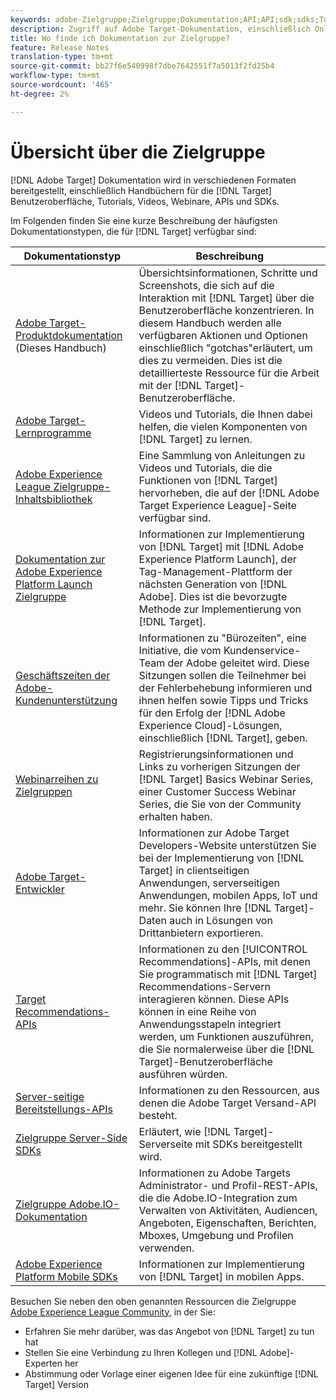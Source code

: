 ```yaml
---
keywords: adobe-Zielgruppe;Zielgruppe;Dokumentation;API;API;sdk;sdks;Tutorials;doc;Dokumentation
description: Zugriff auf Adobe Target-Dokumentation, einschließlich Online-Hilfe, Tutorials, Videos und Entwicklerdokumentation (SDKs, APIs und JavaScript-Bibliotheken).
title: Wo finde ich Dokumentation zur Zielgruppe?
feature: Release Notes
translation-type: tm+mt
source-git-commit: bb27f6e540998f7dbe7642551f7a5013f2fd25b4
workflow-type: tm+mt
source-wordcount: '465'
ht-degree: 2%

---
```



# Übersicht über die Zielgruppe

[!DNL Adobe Target] Dokumentation wird in verschiedenen Formaten bereitgestellt, einschließlich Handbüchern für die  [!DNL Target] Benutzeroberfläche, Tutorials, Videos, Webinare, APIs und SDKs.

Im Folgenden finden Sie eine kurze Beschreibung der häufigsten Dokumentationstypen, die für [!DNL Target] verfügbar sind:

| Dokumentationstyp | Beschreibung |
| --- | --- |
| [Adobe Target-Produktdokumentation](/help/target-home.md)<br> (Dieses Handbuch) | Übersichtsinformationen, Schritte und Screenshots, die sich auf die Interaktion mit [!DNL Target] über die Benutzeroberfläche konzentrieren. In diesem Handbuch werden alle verfügbaren Aktionen und Optionen einschließlich &quot;gotchas&quot;erläutert, um dies zu vermeiden. Dies ist die detaillierteste Ressource für die Arbeit mit der [!DNL Target]-Benutzeroberfläche. |
| [Adobe Target-Lernprogramme](https://experienceleague.adobe.com/docs/target-learn/tutorials/overview.html) | Videos und Tutorials, die Ihnen dabei helfen, die vielen Komponenten von [!DNL Target] zu lernen. |
| [Adobe Experience League Zielgruppe-Inhaltsbibliothek](https://guided.adobe.com/#recommended/solutions/target) | Eine Sammlung von Anleitungen zu Videos und Tutorials, die die Funktionen von [!DNL Target] hervorheben, die auf der [!DNL Adobe Target Experience League]-Seite verfügbar sind. |
| [Dokumentation zur Adobe Experience Platform Launch Zielgruppe](/help/c-implementing-target/c-implementing-target-for-client-side-web/how-to-deployatjs/cmp-implementing-target-using-adobe-launch.md) | Informationen zur Implementierung von [!DNL Target] mit [!DNL Adobe Experience Platform Launch], der Tag-Management-Plattform der nächsten Generation von [!DNL Adobe]. Dies ist die bevorzugte Methode zur Implementierung von [!DNL Target]. |
| [Geschäftszeiten der Adobe-Kundenunterstützung](/help/cmp-resources-and-contact-information.md#concept_58EA30379D3B48C4848BA2A8C464A5B7) | Informationen zu &quot;Bürozeiten&quot;, eine Initiative, die vom Kundenservice-Team der Adobe geleitet wird. Diese Sitzungen sollen die Teilnehmer bei der Fehlerbehebung informieren und ihnen helfen sowie Tipps und Tricks für den Erfolg der [!DNL Adobe Experience Cloud]-Lösungen, einschließlich [!DNL Target], geben. |
| [Webinarreihen zu Zielgruppen](https://landing.adobe.com/acs/2018/na/adobe-target/registration.html) | Registrierungsinformationen und Links zu vorherigen Sitzungen der [!DNL Target] Basics Webinar Series, einer Customer Success Webinar Series, die Sie von der Community erhalten haben. |
| [Adobe Target-Entwickler](http://developers.adobetarget.com/) | Informationen zur Adobe Target Developers-Website unterstützen Sie bei der Implementierung von [!DNL Target] in clientseitigen Anwendungen, serverseitigen Anwendungen, mobilen Apps, IoT und mehr. Sie können Ihre [!DNL Target]-Daten auch in Lösungen von Drittanbietern exportieren. |
| [Target Recommendations-APIs](https://developers.adobetarget.com/api/recommendations/) | Informationen zu den [!UICONTROL Recommendations]-APIs, mit denen Sie programmatisch mit [!DNL Target] Recommendations-Servern interagieren können. Diese APIs können in eine Reihe von Anwendungsstapeln integriert werden, um Funktionen auszuführen, die Sie normalerweise über die [!DNL Target]-Benutzeroberfläche ausführen würden. |
| [Server-seitige Bereitstellungs-APIs](https://developers.adobetarget.com/api/delivery-api/) | Informationen zu den Ressourcen, aus denen die Adobe Target Versand-API besteht. |
| [Zielgruppe Server-Side SDKs](https://adobetarget-sdks.gitbook.io/docs/) | Erläutert, wie [!DNL Target]-Serverseite mit SDKs bereitgestellt wird. |
| [Zielgruppe Adobe.IO-Dokumentation](http://developers.adobetarget.com/api/#introduction) | Informationen zu Adobe Targets Administrator- und Profil-REST-APIs, die die Adobe.IO-Integration zum Verwalten von Aktivitäten, Audiencen, Angeboten, Eigenschaften, Berichten, Mboxes, Umgebung und Profilen verwenden. |
| [Adobe Experience Platform Mobile SDKs](https://aep-sdks.gitbook.io/docs/using-mobile-extensions/adobe-target) | Informationen zur Implementierung von [!DNL Target] in mobilen Apps. |

Besuchen Sie neben den oben genannten Ressourcen die Zielgruppe [Adobe Experience League Community](https://experienceleaguecommunities.adobe.com/t5/adobe-target/ct-p/adobe-target-community), in der Sie:

* Erfahren Sie mehr darüber, was das Angebot von [!DNL Target] zu tun hat
* Stellen Sie eine Verbindung zu Ihren Kollegen und [!DNL Adobe]-Experten her
* Abstimmung oder Vorlage einer eigenen Idee für eine zukünftige [!DNL Target] Version